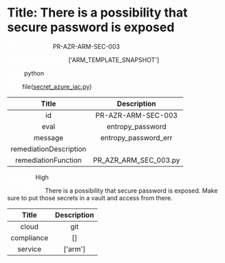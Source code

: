 



# Title: There is a possibility that secure password is exposed


***<font color="white">Master Test Id:</font>*** PR-AZR-ARM-SEC-003

***<font color="white">Master Snapshot Id:</font>*** ['ARM_TEMPLATE_SNAPSHOT']

***<font color="white">type:</font>*** python

***<font color="white">rule:</font>*** file([secret_azure_iac.py])  
  
  
  
  

|Title|Description|
| :---: | :---: |
|id|PR-AZR-ARM-SEC-003|
|eval|entropy_password|
|message|entropy_password_err|
|remediationDescription||
|remediationFunction|PR_AZR_ARM_SEC_003.py|


***<font color="white">Severity:</font>*** High

***<font color="white">Description:</font>*** There is a possibility that secure password is exposed. Make sure to put those secrets in a vault and access from there.  
  
  

|Title|Description|
| :---: | :---: |
|cloud|git|
|compliance|[]|
|service|['arm']|



[secret_azure_iac.py]: https://github.com/prancer-io/prancer-compliance-test/tree/master/azure/iac/secret_azure_iac.py
